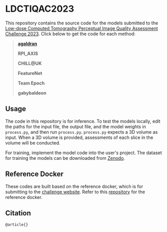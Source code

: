 # LDCTIQAC2023

This repository contains the source code for the models submitted to the [Low-dose Computed Tomography Perceptual Image Quality Assessment Challenge 2023](). Click below to get the code for each method:

> [**agaldran**](https://github.com/agaldran/ldct_iqa)
> 
> **RPI_AXIS**
>
> **CHILL@UK**
>
> **FeatureNet**
>
> **Team Epoch**
>
> **gabybaldeon**

## Usage

The code in this repository is for inference. To test the models locally, edit the paths for the input file, the output file, and the model weights in `process.py`, and then run `process.py`. `process.py` expects a 3D volume as input. When a 3D volume is provided, assessments of each slice in the volume will be conducted. 

For training, implement the model code into the user's project. The dataset for training the models can be downloaded from [Zenodo](https://zenodo.org/records/7833096#.ZEFywOxBzn5).

## Reference Docker

These codes are built based on the reference docker, which is for submitting to the [challenge website](https://ldctiqac2023.grand-challenge.org/). Refer to this [repository](https://github.com/Ewha-AI/LDCTIQAC_reference_docker) for the reference docker.

## Citation

    @article{}
